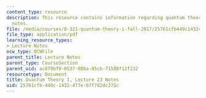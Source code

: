 ```yaml
---
content_type: resource
description: This resource contains information regarding quantum theory I, lecture
  notes.
file: /media/courses/8-321-quantum-theory-i-fall-2017/25761cfb449c1432477eb7f782dc275c_MIT8_321F17_lec23.pdf
file_type: application/pdf
learning_resource_types:
- Lecture Notes
ocw_type: OCWFile
parent_title: Lecture Notes
parent_type: CourseSection
parent_uid: ac879bf0-0537-086a-85cb-71588f12f232
resourcetype: Document
title: Quantum Theory I, Lecture 23 Notes
uid: 25761cfb-449c-1432-477e-b7f782dc275c
---
```


